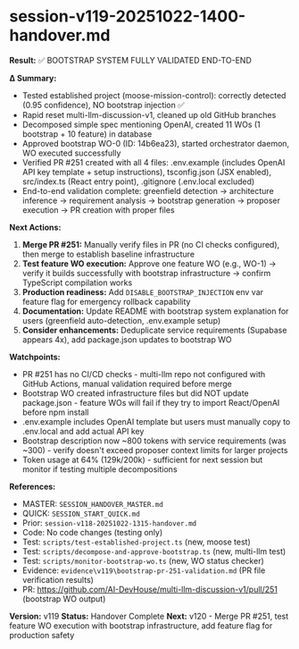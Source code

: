 # session-v119-20251022-1400-handover.md

**Result:** ✅ BOOTSTRAP SYSTEM FULLY VALIDATED END-TO-END

**Δ Summary:**
- Tested established project (moose-mission-control): correctly detected (0.95 confidence), NO bootstrap injection ✅
- Rapid reset multi-llm-discussion-v1, cleaned up old GitHub branches
- Decomposed simple spec mentioning OpenAI, created 11 WOs (1 bootstrap + 10 feature) in database
- Approved bootstrap WO-0 (ID: 14b6ea23), started orchestrator daemon, WO executed successfully
- Verified PR #251 created with all 4 files: .env.example (includes OpenAI API key template + setup instructions), tsconfig.json (JSX enabled), src/index.ts (React entry point), .gitignore (.env.local excluded)
- End-to-end validation complete: greenfield detection → architecture inference → requirement analysis → bootstrap generation → proposer execution → PR creation with proper files

**Next Actions:**
1. **Merge PR #251:** Manually verify files in PR (no CI checks configured), then merge to establish baseline infrastructure
2. **Test feature WO execution:** Approve one feature WO (e.g., WO-1) → verify it builds successfully with bootstrap infrastructure → confirm TypeScript compilation works
3. **Production readiness:** Add `DISABLE_BOOTSTRAP_INJECTION` env var feature flag for emergency rollback capability
4. **Documentation:** Update README with bootstrap system explanation for users (greenfield auto-detection, .env.example setup)
5. **Consider enhancements:** Deduplicate service requirements (Supabase appears 4x), add package.json updates to bootstrap WO

**Watchpoints:**
- PR #251 has no CI/CD checks - multi-llm repo not configured with GitHub Actions, manual validation required before merge
- Bootstrap WO created infrastructure files but did NOT update package.json - feature WOs will fail if they try to import React/OpenAI before npm install
- .env.example includes OpenAI template but users must manually copy to .env.local and add actual API key
- Bootstrap description now ~800 tokens with service requirements (was ~300) - verify doesn't exceed proposer context limits for larger projects
- Token usage at 64% (129k/200k) - sufficient for next session but monitor if testing multiple decompositions

**References:**
- MASTER: `SESSION_HANDOVER_MASTER.md`
- QUICK: `SESSION_START_QUICK.md`
- Prior: `session-v118-20251022-1315-handover.md`
- Code: No code changes (testing only)
- Test: `scripts/test-established-project.ts` (new, moose test)
- Test: `scripts/decompose-and-approve-bootstrap.ts` (new, multi-llm test)
- Test: `scripts/monitor-bootstrap-wo.ts` (new, WO status checker)
- Evidence: `evidence\v119\bootstrap-pr-251-validation.md` (PR file verification results)
- PR: https://github.com/AI-DevHouse/multi-llm-discussion-v1/pull/251 (bootstrap WO output)

**Version:** v119
**Status:** Handover Complete
**Next:** v120 - Merge PR #251, test feature WO execution with bootstrap infrastructure, add feature flag for production safety
